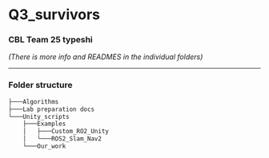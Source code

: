 # Q3_survivors
### CBL Team 25 typeshi

*(There is more info and READMES in the individual folders)*

---
### Folder structure
```bash
├───Algorithms
├───Lab preparation docs
└───Unity_scripts
    ├───Examples
    │   ├───Custom_RO2_Unity
    │   └───ROS2_Slam_Nav2
    └───Our_work
```